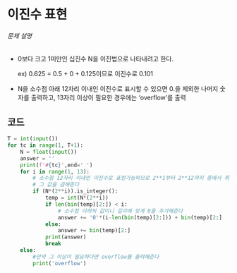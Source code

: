 # 이진수 표현

###### 문제 설명

- 0보다 크고 1미만인 십진수 N을 이진법으로 나타내려고 한다.

  ex) 0.625 = 0.5 + 0 + 0.125이므로 이진수로 0.101

- N을 소수점 아래 12자리 이내인 이진수로 표시할 수 있으면 0.을 제외한 나머지 숫자를 출력하고, 13자리 이상이 필요한 경우에는 ‘overflow’를 출력

##### 

## 코드

```python
T = int(input())
for tc in range(1, T+1):
    N = float(input())
    answer = ''
    print(f'#{tc}',end=' ')
    for i in range(1, 13):
        # 소수점 12자리 이내인 이진수로 표현가능하므로 2**1부터 2**12까지 중에서 최소값을 찾아주고
        # 그 값을 곱해준다
        if (N*(2**i)).is_integer():
            temp = int(N*(2**i))
            if len(bin(temp)[2:]) < i:
                # 소수점 이하의 값이니 길이에 맞게 0을 추가해준다
                answer += '0'*(i-len(bin(temp)[2:])) + bin(temp)[2:]
            else:
                answer += bin(temp)[2:]
            print(answer)
            break
    else:
        #만약 그 이상이 필요하다면 overflow를 출력해준다
        print('overflow')
```
